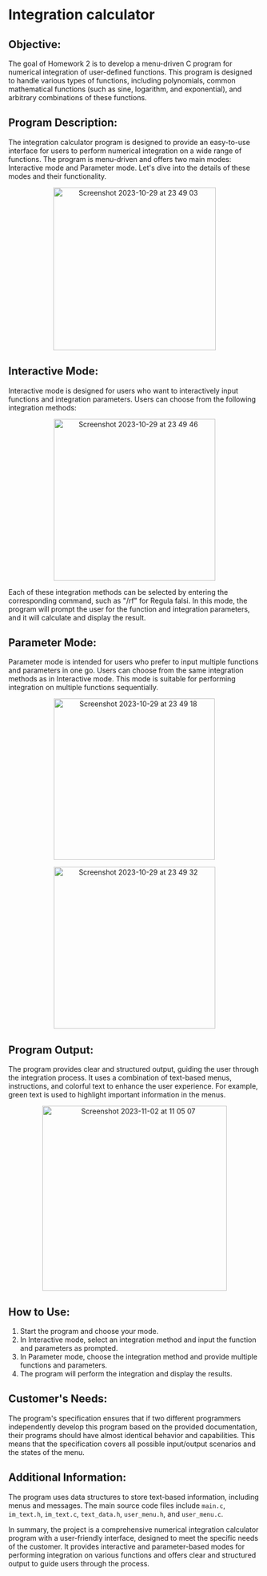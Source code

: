 # Integration calculator

## Objective:
The goal of Homework 2 is to develop a menu-driven C program for numerical integration of user-defined functions. This program is designed to handle various types of functions, including polynomials, common mathematical functions (such as sine, logarithm, and exponential), and arbitrary combinations of these functions.

## Program Description:
The integration calculator program is designed to provide an easy-to-use interface for users to perform numerical integration on a wide range of functions. The program is menu-driven and offers two main modes: Interactive mode and Parameter mode. Let's dive into the details of these modes and their functionality.

<p align="center">
  <img width="325" alt="Screenshot 2023-10-29 at 23 49 03" src="https://github.com/luciancj/Integration-calculator/assets/72004477/a1ad0e84-33d2-42b9-84ea-7a18f08ef250">
</p>

## Interactive Mode:
Interactive mode is designed for users who want to interactively input functions and integration parameters. Users can choose from the following integration methods:

<p align="center">
  <img width="323" alt="Screenshot 2023-10-29 at 23 49 46" src="https://github.com/luciancj/Integration-calculator/assets/72004477/4bdac8ed-403d-41fb-ab5f-1bf433885bec">
</p>

Each of these integration methods can be selected by entering the corresponding command, such as "/rf" for Regula falsi. In this mode, the program will prompt the user for the function and integration parameters, and it will calculate and display the result.

## Parameter Mode:
Parameter mode is intended for users who prefer to input multiple functions and parameters in one go. Users can choose from the same integration methods as in Interactive mode. This mode is suitable for performing integration on multiple functions sequentially.

<p align="center">
  <img width="322" alt="Screenshot 2023-10-29 at 23 49 18" src="https://github.com/luciancj/Integration-calculator/assets/72004477/ad73c631-eea5-4dba-a50a-73417a7b2622">
</p>
<p align="center">
  <img width="323" alt="Screenshot 2023-10-29 at 23 49 32" src="https://github.com/luciancj/Integration-calculator/assets/72004477/960796ce-3b0b-4777-b3f4-d3f668657c04">
</p>


## Program Output:
The program provides clear and structured output, guiding the user through the integration process. It uses a combination of text-based menus, instructions, and colorful text to enhance the user experience. For example, green text is used to highlight important information in the menus.

<p align="center">
  <img width="369" alt="Screenshot 2023-11-02 at 11 05 07" src="https://github.com/luciancj/Integration-calculator/assets/72004477/2ef6d60b-0699-48c7-846b-da9e86acaf82">
</p>

## How to Use:

1. Start the program and choose your mode.
2. In Interactive mode, select an integration method and input the function and parameters as prompted.
3. In Parameter mode, choose the integration method and provide multiple functions and parameters.
4. The program will perform the integration and display the results.

## Customer's Needs:
The program's specification ensures that if two different programmers independently develop this program based on the provided documentation, their programs should have almost identical behavior and capabilities. This means that the specification covers all possible input/output scenarios and the states of the menu.

## Additional Information:
The program uses data structures to store text-based information, including menus and messages. The main source code files include `main.c`, `im_text.h`, `im_text.c`, `text_data.h`, `user_menu.h`, and `user_menu.c`.

In summary, the project is a comprehensive numerical integration calculator program with a user-friendly interface, designed to meet the specific needs of the customer. It provides interactive and parameter-based modes for performing integration on various functions and offers clear and structured output to guide users through the process.
